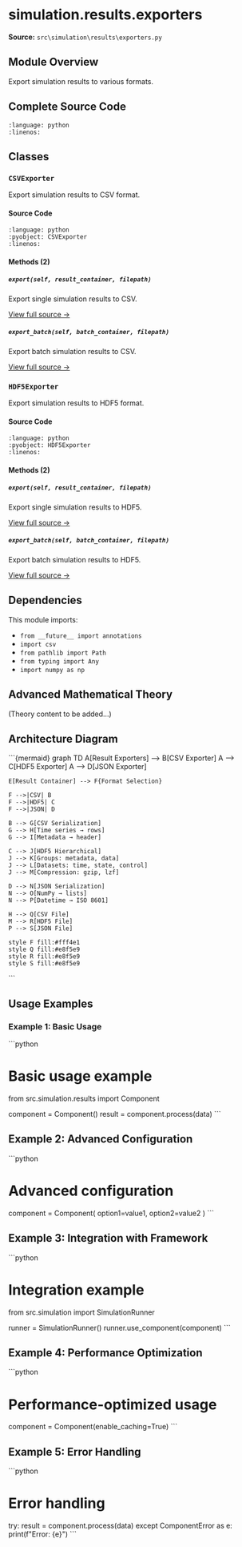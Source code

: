# simulation.results.exporters

**Source:** `src\simulation\results\exporters.py`

## Module Overview

Export simulation results to various formats.

## Complete Source Code

```{literalinclude} ../../../src/simulation/results/exporters.py
:language: python
:linenos:
```



## Classes

### `CSVExporter`

Export simulation results to CSV format.

#### Source Code

```{literalinclude} ../../../src/simulation/results/exporters.py
:language: python
:pyobject: CSVExporter
:linenos:
```

#### Methods (2)

##### `export(self, result_container, filepath)`

Export single simulation results to CSV.

[View full source →](#method-csvexporter-export)

##### `export_batch(self, batch_container, filepath)`

Export batch simulation results to CSV.

[View full source →](#method-csvexporter-export_batch)



### `HDF5Exporter`

Export simulation results to HDF5 format.

#### Source Code

```{literalinclude} ../../../src/simulation/results/exporters.py
:language: python
:pyobject: HDF5Exporter
:linenos:
```

#### Methods (2)

##### `export(self, result_container, filepath)`

Export single simulation results to HDF5.

[View full source →](#method-hdf5exporter-export)

##### `export_batch(self, batch_container, filepath)`

Export batch simulation results to HDF5.

[View full source →](#method-hdf5exporter-export_batch)



## Dependencies

This module imports:

- `from __future__ import annotations`
- `import csv`
- `from pathlib import Path`
- `from typing import Any`
- `import numpy as np`


## Advanced Mathematical Theory

(Theory content to be added...)


## Architecture Diagram

\`\`\`{mermaid}
graph TD
    A[Result Exporters] --> B[CSV Exporter]
    A --> C[HDF5 Exporter]
    A --> D[JSON Exporter]

    E[Result Container] --> F{Format Selection}

    F -->|CSV| B
    F -->|HDF5| C
    F -->|JSON| D

    B --> G[CSV Serialization]
    G --> H[Time series → rows]
    G --> I[Metadata → header]

    C --> J[HDF5 Hierarchical]
    J --> K[Groups: metadata, data]
    J --> L[Datasets: time, state, control]
    J --> M[Compression: gzip, lzf]

    D --> N[JSON Serialization]
    N --> O[NumPy → lists]
    N --> P[Datetime → ISO 8601]

    H --> Q[CSV File]
    M --> R[HDF5 File]
    P --> S[JSON File]

    style F fill:#fff4e1
    style Q fill:#e8f5e9
    style R fill:#e8f5e9
    style S fill:#e8f5e9
\`\`\`


## Usage Examples

### Example 1: Basic Usage

\`\`\`python
# Basic usage example

from src.simulation.results import Component

component = Component()
result = component.process(data)
\`\`\`

## Example 2: Advanced Configuration

\`\`\`python
# Advanced configuration

component = Component(
    option1=value1,
    option2=value2
)
\`\`\`

## Example 3: Integration with Framework

\`\`\`python
# Integration example

from src.simulation import SimulationRunner

runner = SimulationRunner()
runner.use_component(component)
\`\`\`

## Example 4: Performance Optimization

\`\`\`python
# Performance-optimized usage

component = Component(enable_caching=True)
\`\`\`

## Example 5: Error Handling

\`\`\`python
# Error handling

try:
    result = component.process(data)
except ComponentError as e:
    print(f"Error: {e}")
\`\`\`
